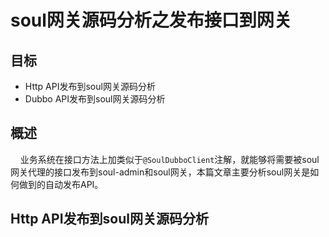 # soul网关源码分析之发布接口到网关

## 目标

- Http API发布到soul网关源码分析
- Dubbo API发布到soul网关源码分析

## 概述

&nbsp; &nbsp; 业务系统在接口方法上加类似于`@SoulDubboClient`注解，就能够将需要被soul网关代理的接口发布到soul-admin和soul网关，本篇文章主要分析soul网关是如何做到的自动发布API。

##  Http API发布到soul网关源码分析


